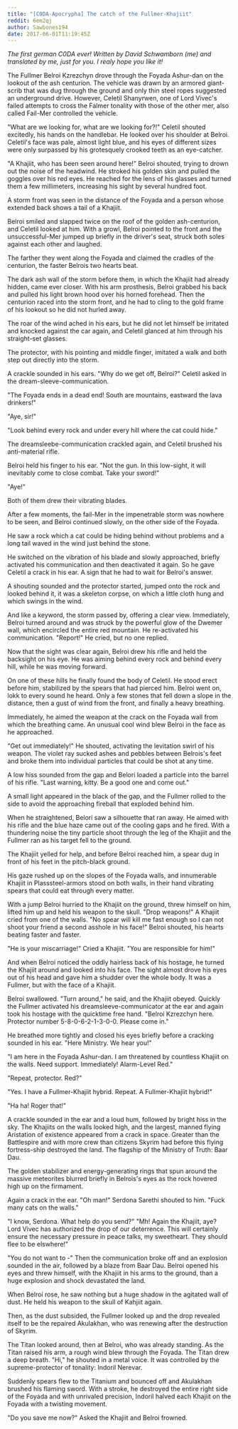 ```yaml
---
title: "[C0DA-Apocrypha] The catch of the Fullmer-Khajiit"
reddit: 6em2qj
author: Sawbones194
date: 2017-06-01T11:19:45Z
---
```


*The first german C0DA ever! Written by David Schwamborn (me) and translated by me, just for you. I realy hope you like it!*

The Fullmer Belroi Kzrezchyn drove through the Foyada Ashur-dan on the lookout of the ash centurion. The vehicle was drawn by an armored giant-scrib that was dug through the ground and only thin steel ropes suggested an underground drive. However, Celetil Shanyrwen, one of Lord Vivec's failed attempts to cross the Falmer tonality with those of the other mer, also called Fail-Mer controlled the vehicle.

"What are we looking for, what are we looking for?!" Celetil shouted excitedly, his hands on the handlebar. He looked over his shoulder at Belroi. Celetil's face was pale, almost light blue, and his eyes of different sizes were only surpassed by his grotesquely crooked teeth as an eye-catcher.

"A Khajiit, who has been seen around here!" Belroi shouted, trying to drown out the noise of the headwind. He stroked his golden skin and pulled the goggles over his red eyes. He reached for the lens of his glasses and turned them a few millimeters, increasing his sight by several hundred foot.

A storm front was seen in the distance of the Foyada and a person whose extended back shows a tail of a Khajiit.

Belroi smiled and slapped twice on the roof of the golden ash-centurion, and Celetil looked at him. With a growl, Belroi pointed to the front and the unsuccessful-Mer jumped up briefly in the driver's seat, struck both soles against each other and laughed.

The farther they went along the Foyada and claimed the cradles of the centurion, the faster Belrois two hearts beat.

The dark ash wall of the storm before them, in which the Khajiit had already hidden, came ever closer. With his arm prosthesis, Belroi grabbed his back and pulled his light brown hood over his horned forehead. Then the centurion raced into the storm front, and he had to cling to the gold frame of his lookout so he did not hurled away.

The roar of the wind ached in his ears, but he did not let himself be irritated and knocked against the car again, and Celetil glanced at him through his straight-set glasses.

The protector, with his pointing and middle finger, imitated a walk and both step out directly into the storm.

A crackle sounded in his ears. "Why do we get off, Belroi?" Celetil asked in the dream-sleeve-communication.

"The Foyada ends in a dead end! South are mountains, eastward the lava drinkers!"

"Aye, sir!"

"Look behind every rock and under every hill where the cat could hide."

The dreamsleebe-communication crackled again, and Celetil brushed his anti-material rifle.

Belroi held his finger to his ear. "Not the gun. In this low-sight, it will inevitably come to close combat. Take your sword!"

"Aye!"

Both of them drew their vibrating blades.

After a few moments, the fail-Mer in the impenetrable storm was nowhere to be seen, and Belroi continued slowly, on the other side of the Foyada.

He saw a rock which a cat could be hiding behind without problems and a long tail waved in the wind just behind the stone.

He switched on the vibration of his blade and slowly approached, briefly activated his communication and then deactivated it again. So he gave Celetil a crack in his ear. A sign that he had to wait for Belroi's answer.

A shouting sounded and the protector started, jumped onto the rock and looked behind it, it was a skeleton corpse, on which a little cloth hung and which swings in the wind.

And like a keyword, the storm passed by, offering a clear view.
Immediately, Belroi turned around and was struck by the powerful glow of the Dwemer wall, which encircled the entire red mountain.
He re-activated his communication. "Report!" He cried, but no one replied.

Now that the sight was clear again, Belroi drew his rifle and held the backsight on his eye. He was aiming behind every rock and behind every hill, while he was moving forward.

On one of these hills he finally found the body of Celetil. He stood erect before him, stabilized by the spears that had pierced him.
Belroi went on, lokk to every sound he heard. Only a few stones that fell down a slope in the distance, then a gust of wind from the front, and finally a heavy breathing.

Immediately, he aimed the weapon at the crack on the Foyada wall from which the breathing came. An unusual cool wind blew Belroi in the face as he approached.

"Get out immediately!" He shouted, activating the levitation swirl of his weapon. The violet ray sucked ashes and pebbles between Belrois's feet and broke them into individual particles that could be shot at any time.

A low hiss sounded from the gap and Belori loaded a particle into the barrel of his rifle. "Last warning, kitty. Be a good one and come out."

A small light appeared in the black of the gap, and the Fullmer rolled to the side to avoid the approaching fireball that exploded behind him.

When he straightened, Belori saw a silhouette that ran away.
He aimed with his rifle and the blue haze came out of the cooling gaps and he fired. With a thundering noise the tiny particle shoot through the leg of the Khajiit and the Fullmer ran as his target fell to the ground.

The Khajiit yelled for help, and before Belroi reached him, a spear dug in front of his feet in the pitch-black ground.

His gaze rushed up on the slopes of the Foyada walls, and innumerable Khajiit in Plasssteel-armors stood on both walls, in their hand vibrating spears that could eat through every matter.

With a jump Belroi hurried to the Khajiit on the ground, threw himself on him, lifted him up and held his weapon to the skull.
"Drop weapons!" A Khajiit cried from one of the walls. "No spear will kill me fast enough so I can not shoot your friend a second asshole in his face!" Belroi shouted, his hearts beating faster and faster.

"He is your miscarriage!" Cried a Khajiit. "You are responsible for him!"

And when Belroi noticed the oddly hairless back of his hostage, he turned the Khajiit around and looked into his face. The sight almost drove his eyes out of his head and gave him a shudder over the whole body. It was a Fullmer, but with the face of a Khajiit.

Belroi swallowed. "Turn around," he said, and the Khajiit obeyed.
Quickly the Fullmer activated his dreamsleeve-communicator at the ear and again took his hostage with the quicktime free hand. "Belroi Kzrezchyn here. Protector number 5-8-0-6-2-1-3-0-0. Please come in."

He breathed more tightly and closed his eyes briefly before a cracking sounded in his ear. "Here Ministry. We hear you!"

"I am here in the Foyada Ashur-dan. I am threatened by countless Khajiit on the walls. Need support. Immediately! Alarm-Level Red."

"Repeat, protector. Red?"

"Yes. I have a Fullmer-Khajiit hybrid. Repeat. A Fullmer-Khajiit hybrid!"

"Ha ha! Roger that!"

A crackle sounded in the ear and a loud hum, followed by bright hiss in the sky. The Khajiits on the walls looked high, and the largest, manned flying Aristation of existence appeared from a crack in space. Greater than the Battlespire and with more crew than citizens
Skyrim had before this flying fortress-ship destroyed the land. The flagship of the Ministry of Truth: Baar Dau.

The golden stabilizer and energy-generating rings that spun around the massive meteorites blurred briefly in Belrois's eyes as the rock hovered high up on the firmament.

Again a crack in the ear. "Oh man!" Serdona Sarethi shouted to him. "Fuck many cats on the walls."

"I know, Serdona. What help do you send?"
"Mh! Again the Khajiit, aye? Lord Vivec has authorized the drop of our deterrence. This will certainly ensure the necessary pressure in peace talks, my sweetheart. They should flee to be elswhere!"

"You do not want to -" Then the communication broke off and an explosion sounded in the air, followed by a blaze from Baar Dau. Belroi opened his eyes and threw himself, with the Khajiit in his arms to the ground, than a huge explosion and shock devastated the land.

When Belroi rose, he saw nothing but a huge shadow in the agitated wall of dust. He held his weapon to the skull of Kahjiit again.

Then, as the dust subsided, the Fullmer looked up and the drop revealed itself to be the repaired Akulakhan, who was renewing after the destruction of Skyrim.

The Titan looked around, then at Belroi, who was already standing. As the Titan raised his arm, a rough wind blew through the Foyada.
The Titan drew a deep breath. "Hi," he shouted in a metal voice. It was controlled by the supreme-protector of tonality: Indoril Nerevar.

Suddenly spears flew to the Titanium and bounced off and Akulakhan brushed his flaming sword. With a stroke, he destroyed the entire right side of the Foyada and with unrivaled precision, Indoril halved each Khajiit on the Foyada with a twisting movement.

"Do you save me now?" Asked the Khajiit and Belroi frowned.
